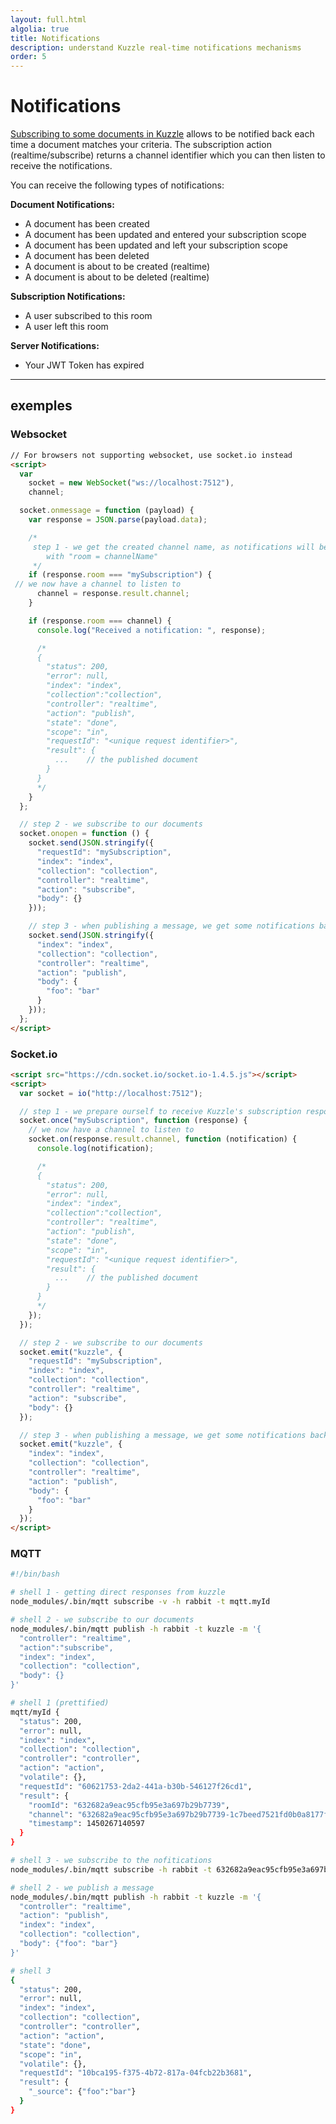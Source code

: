 ```yaml
---
layout: full.html
algolia: true
title: Notifications
description: understand Kuzzle real-time notifications mechanisms
order: 5
---
```


# Notifications

[Subscribing to some documents in Kuzzle](#on) allows to be notified back each time a document matches your criteria.
The subscription action (realtime/subscribe) returns a channel identifier which you can then listen to receive the
notifications.

You can receive the following types of notifications:

**Document Notifications:**

* A document has been created
* A document has been updated and entered your subscription scope
* A document has been updated and left your subscription scope
* A document has been deleted
* A document is about to be created (realtime)
* A document is about to be deleted (realtime)

**Subscription Notifications:**

* A user subscribed to this room
* A user left this room

**Server Notifications:**

* Your JWT Token has expired

---

## exemples

### Websocket


```html
// For browsers not supporting websocket, use socket.io instead
<script>
  var
    socket = new WebSocket("ws://localhost:7512"),
    channel;

  socket.onmessage = function (payload) {
    var response = JSON.parse(payload.data);

    /*
     step 1 - we get the created channel name, as notifications will be sent
        with "room = channelName"
     */
    if (response.room === "mySubscription") {
 // we now have a channel to listen to
      channel = response.result.channel;
    }

    if (response.room === channel) {
      console.log("Received a notification: ", response);

      /*
      {
        "status": 200,
        "error": null,
        "index": "index",
        "collection":"collection",
        "controller": "realtime",
        "action": "publish",
        "state": "done",
        "scope": "in",
        "requestId": "<unique request identifier>",
        "result": {
          ...    // the published document
        }
      }
      */
    }
  };

  // step 2 - we subscribe to our documents
  socket.onopen = function () {
    socket.send(JSON.stringify({
      "requestId": "mySubscription",
      "index": "index",
      "collection": "collection",
      "controller": "realtime",
      "action": "subscribe",
      "body": {}
    }));

    // step 3 - when publishing a message, we get some notifications back
    socket.send(JSON.stringify({
      "index": "index",
      "collection": "collection",
      "controller": "realtime",
      "action": "publish",
      "body": {
        "foo": "bar"
      }
    }));
  };
</script>
```

### Socket.io

```html
<script src="https://cdn.socket.io/socket.io-1.4.5.js"></script>
<script>
  var socket = io("http://localhost:7512");

  // step 1 - we prepare ourself to receive Kuzzle's subscription response and then listen to the created channel.
  socket.once("mySubscription", function (response) {
    // we now have a channel to listen to
    socket.on(response.result.channel, function (notification) {
      console.log(notification);

      /*
      {
        "status": 200,
        "error": null,
        "index": "index",
        "collection":"collection",
        "controller": "realtime",
        "action": "publish",
        "state": "done",
        "scope": "in",
        "requestId": "<unique request identifier>",
        "result": {
          ...    // the published document
        }
      }
      */
    });
  });

  // step 2 - we subscribe to our documents
  socket.emit("kuzzle", {
    "requestId": "mySubscription",
    "index": "index",
    "collection": "collection",
    "controller": "realtime",
    "action": "subscribe",
    "body": {}
  });

  // step 3 - when publishing a message, we get some notifications back
  socket.emit("kuzzle", {
    "index": "index",
    "collection": "collection",
    "controller": "realtime",
    "action": "publish",
    "body": {
      "foo": "bar"
    }
  });
</script>
```

### MQTT

```bash
#!/bin/bash

# shell 1 - getting direct responses from kuzzle
node_modules/.bin/mqtt subscribe -v -h rabbit -t mqtt.myId

# shell 2 - we subscribe to our documents
node_modules/.bin/mqtt publish -h rabbit -t kuzzle -m '{
  "controller": "realtime",
  "action":"subscribe",
  "index": "index",
  "collection": "collection",
  "body": {}
}'

# shell 1 (prettified)
mqtt/myId {
  "status": 200,
  "error": null,
  "index": "index",
  "collection": "collection",
  "controller": "controller",
  "action": "action",
  "volatile": {},
  "requestId": "60621753-2da2-441a-b30b-546127f26cd1",
  "result": {
    "roomId": "632682a9eac95cfb95e3a697b29b7739",
    "channel": "632682a9eac95cfb95e3a697b29b7739-1c7beed7521fd0b0a8177f219b786d2e",
    "timestamp": 1450267140597
  }
}

# shell 3 - we subscribe to the nofitications
node_modules/.bin/mqtt subscribe -h rabbit -t 632682a9eac95cfb95e3a697b29b7739-1c7beed7521fd0b0a8177f219b786d2e

# shell 2 - we publish a message
node_modules/.bin/mqtt publish -h rabbit -t kuzzle -m '{
  "controller": "realtime",
  "action": "publish",
  "index": "index",
  "collection": "collection",
  "body": {"foo": "bar"}
}'

# shell 3
{
  "status": 200,
  "error": null,
  "index": "index",
  "collection": "collection",
  "controller": "controller",
  "action": "action",
  "state": "done",
  "scope": "in",
  "volatile": {},
  "requestId": "10bca195-f375-4b72-817a-04fcb22b3681",
  "result": {
    "_source": {"foo":"bar"}
  }
}
```
